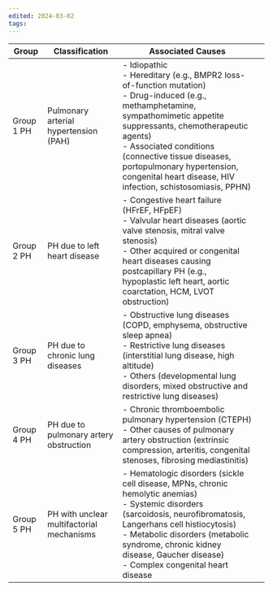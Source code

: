 ```yaml
---
edited: 2024-03-02
tags:
---
```


| Group      | Classification                            | Associated Causes                                                                                                                                                                                                                                                                                                                         |     |
| ---------- | ----------------------------------------- | ----------------------------------------------------------------------------------------------------------------------------------------------------------------------------------------------------------------------------------------------------------------------------------------------------------------------------------------- | --- |
| Group 1 PH | Pulmonary arterial hypertension (PAH)     | - Idiopathic <br> - Hereditary (e.g., BMPR2 loss-of-function mutation) <br> - Drug-induced (e.g., methamphetamine, sympathomimetic appetite suppressants, chemotherapeutic agents) <br> - Associated conditions (connective tissue diseases, portopulmonary hypertension, congenital heart disease, HIV infection, schistosomiasis, PPHN) |     |
| Group 2 PH | PH due to left heart disease              | - Congestive heart failure (HFrEF, HFpEF) <br> - Valvular heart diseases (aortic valve stenosis, mitral valve stenosis) <br> - Other acquired or congenital heart diseases causing postcapillary PH (e.g., hypoplastic left heart, aortic coarctation, HCM, LVOT obstruction)                                                             |     |
| Group 3 PH | PH due to chronic lung diseases           | - Obstructive lung diseases (COPD, emphysema, obstructive sleep apnea) <br> - Restrictive lung diseases (interstitial lung disease, high altitude) <br> - Others (developmental lung disorders, mixed obstructive and restrictive lung diseases)                                                                                          |     |
| Group 4 PH | PH due to pulmonary artery obstruction    | - Chronic thromboembolic pulmonary hypertension (CTEPH) <br> - Other causes of pulmonary artery obstruction (extrinsic compression, arteritis, congenital stenoses, fibrosing mediastinitis)                                                                                                                                              |     |
| Group 5 PH | PH with unclear multifactorial mechanisms | - Hematologic disorders (sickle cell disease, MPNs, chronic hemolytic anemias) <br> - Systemic disorders (sarcoidosis, neurofibromatosis, Langerhans cell histiocytosis) <br> - Metabolic disorders (metabolic syndrome, chronic kidney disease, Gaucher disease) <br> - Complex congenital heart disease                                 |     |
